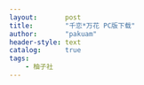 ```yaml
---
layout:       post
title:        "千恋*万花 PC版下载"
author:       "pakuam"
header-style: text
catalog:      true
tags:
    - 柚子社
---
```


> 

